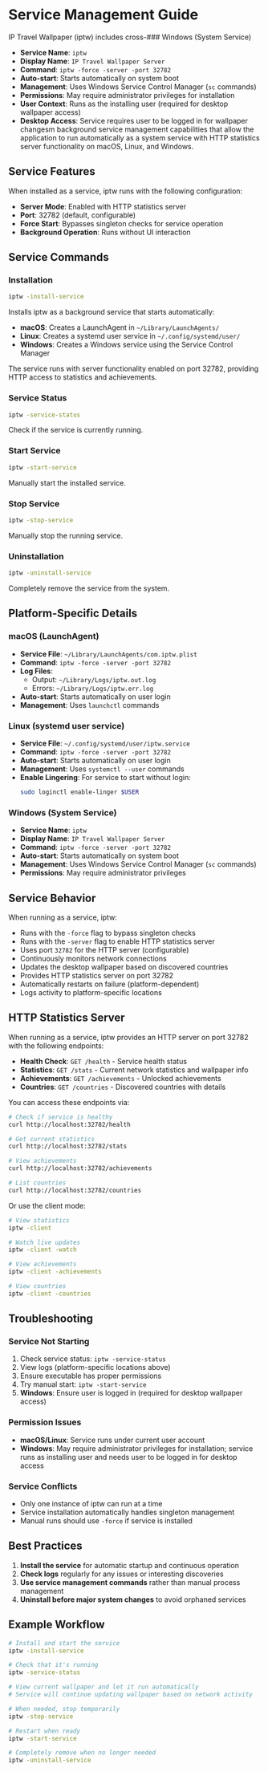 # Service Management Guide

IP Travel Wallpaper (iptw) includes cross-### Windows (System Service)
- **Service Name**: `iptw`
- **Display Name**: `IP Travel Wallpaper Server`
- **Command**: `iptw -force -server -port 32782`
- **Auto-start**: Starts automatically on system boot
- **Management**: Uses Windows Service Control Manager (`sc` commands)
- **Permissions**: May require administrator privileges for installation
- **User Context**: Runs as the installing user (required for desktop wallpaper access)
- **Desktop Access**: Service requires user to be logged in for wallpaper changesm background service management capabilities that allow the application to run automatically as a system service with HTTP statistics server functionality on macOS, Linux, and Windows.

## Service Features

When installed as a service, iptw runs with the following configuration:
- **Server Mode**: Enabled with HTTP statistics server
- **Port**: 32782 (default, configurable)
- **Force Start**: Bypasses singleton checks for service operation
- **Background Operation**: Runs without UI interaction

## Service Commands

### Installation
```bash
iptw -install-service
```
Installs iptw as a background service that starts automatically:
- **macOS**: Creates a LaunchAgent in `~/Library/LaunchAgents/`
- **Linux**: Creates a systemd user service in `~/.config/systemd/user/`
- **Windows**: Creates a Windows service using the Service Control Manager

The service runs with server functionality enabled on port 32782, providing HTTP access to statistics and achievements.

### Service Status
```bash
iptw -service-status
```
Check if the service is currently running.

### Start Service
```bash
iptw -start-service
```
Manually start the installed service.

### Stop Service
```bash
iptw -stop-service
```
Manually stop the running service.

### Uninstallation
```bash
iptw -uninstall-service
```
Completely remove the service from the system.

## Platform-Specific Details

### macOS (LaunchAgent)
- **Service File**: `~/Library/LaunchAgents/com.iptw.plist`
- **Command**: `iptw -force -server -port 32782`
- **Log Files**: 
  - Output: `~/Library/Logs/iptw.out.log`
  - Errors: `~/Library/Logs/iptw.err.log`
- **Auto-start**: Starts automatically on user login
- **Management**: Uses `launchctl` commands

### Linux (systemd user service)
- **Service File**: `~/.config/systemd/user/iptw.service`
- **Command**: `iptw -force -server -port 32782`
- **Auto-start**: Starts automatically on user login
- **Management**: Uses `systemctl --user` commands
- **Enable Lingering**: For service to start without login:
  ```bash
  sudo loginctl enable-linger $USER
  ```

### Windows (System Service)
- **Service Name**: `iptw`
- **Display Name**: `IP Travel Wallpaper Server`
- **Command**: `iptw -force -server -port 32782`
- **Auto-start**: Starts automatically on system boot
- **Management**: Uses Windows Service Control Manager (`sc` commands)
- **Permissions**: May require administrator privileges

## Service Behavior

When running as a service, iptw:
- Runs with the `-force` flag to bypass singleton checks
- Runs with the `-server` flag to enable HTTP statistics server
- Uses port `32782` for the HTTP server (configurable)
- Continuously monitors network connections
- Updates the desktop wallpaper based on discovered countries
- Provides HTTP statistics server on port 32782
- Automatically restarts on failure (platform-dependent)
- Logs activity to platform-specific locations

## HTTP Statistics Server

When running as a service, iptw provides an HTTP server on port 32782 with the following endpoints:

- **Health Check**: `GET /health` - Service health status
- **Statistics**: `GET /stats` - Current network statistics and wallpaper info
- **Achievements**: `GET /achievements` - Unlocked achievements
- **Countries**: `GET /countries` - Discovered countries with details

You can access these endpoints via:
```bash
# Check if service is healthy
curl http://localhost:32782/health

# Get current statistics
curl http://localhost:32782/stats

# View achievements
curl http://localhost:32782/achievements

# List countries
curl http://localhost:32782/countries
```

Or use the client mode:
```bash
# View statistics
iptw -client

# Watch live updates
iptw -client -watch

# View achievements
iptw -client -achievements

# View countries
iptw -client -countries
```

## Troubleshooting

### Service Not Starting
1. Check service status: `iptw -service-status`
2. View logs (platform-specific locations above)
3. Ensure executable has proper permissions
4. Try manual start: `iptw -start-service`
5. **Windows**: Ensure user is logged in (required for desktop wallpaper access)

### Permission Issues
- **macOS/Linux**: Service runs under current user account
- **Windows**: May require administrator privileges for installation; service runs as installing user and needs user to be logged in for desktop access

### Service Conflicts
- Only one instance of iptw can run at a time
- Service installation automatically handles singleton management
- Manual runs should use `-force` if service is installed

## Best Practices

1. **Install the service** for automatic startup and continuous operation
2. **Check logs** regularly for any issues or interesting discoveries
3. **Use service management commands** rather than manual process management
4. **Uninstall before major system changes** to avoid orphaned services

## Example Workflow

```bash
# Install and start the service
iptw -install-service

# Check that it's running
iptw -service-status

# View current wallpaper and let it run automatically
# Service will continue updating wallpaper based on network activity

# When needed, stop temporarily
iptw -stop-service

# Restart when ready
iptw -start-service

# Completely remove when no longer needed
iptw -uninstall-service
```
